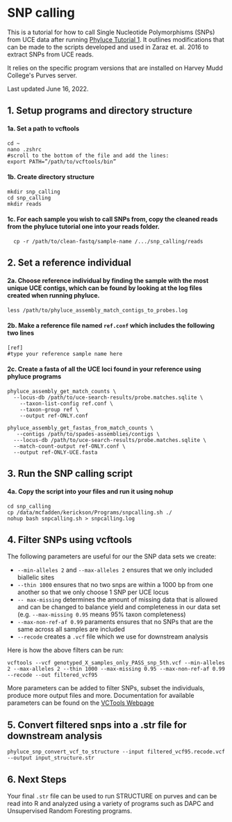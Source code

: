 # SNP calling
This is a tutorial for how to call Single Nucleotide Polymorphisms (SNPs) from UCE data after running [Phyluce Tutorial 1]([https://phyluce.readthedocs.io/en/latest/tutorial-one.html]). It outlines modifications that can be made to the scripts developed and used in Zaraz et. al. 2016 to extract SNPs from UCE reads.

It relies on the specific program versions that are installed on Harvey Mudd College's Purves server. 

Last updated June 16, 2022.  

## 1. Setup programs and directory structure 

#### 1a. Set a path to vcftools
    cd ~
    nano .zshrc
    #scroll to the bottom of the file and add the lines:
    export PATH=”/path/to/vcftools/bin”
    
#### 1b. Create directory structure
    mkdir snp_calling
    cd snp_calling
    mkdir reads
    
#### 1c. For each sample you wish to call SNPs from, copy the cleaned reads from the phyluce tutorial one into your reads folder. 

	  cp -r /path/to/clean-fastq/sample-name /.../snp_calling/reads
  
## 2. Set a reference individual 

#### 2a. Choose reference individual by finding the sample with the most unique UCE contigs, which can be found by looking at the log files created when running phyluce.
    less /path/to/phyluce_assembly_match_contigs_to_probes.log 

#### 2b. Make a reference file named ``ref.conf`` which includes the following two lines
    
    [ref] 
    #type your reference sample name here
    
#### 2c. Create a fasta of all the UCE loci found in your reference using phyluce programs

    phyluce_assembly_get_match_counts \
      --locus-db /path/to/uce-search-results/probe.matches.sqlite \
    	--taxon-list-config ref.conf \
    	--taxon-group ref \
    	--output ref-ONLY.conf
      
    phyluce_assembly_get_fastas_from_match_counts \
       --contigs /path/to/spades-assemblies/contigs \
      ---locus-db /path/to/uce-search-results/probe.matches.sqlite \
      --match-count-output ref-ONLY.conf \
      --output ref-ONLY-UCE.fasta 

## 3. Run the SNP calling script 
#### 4a. Copy the script into your files and run it using nohup
    cd snp_calling
    cp /data/mcfadden/kerickson/Programs/snpcalling.sh ./
    nohup bash snpcalling.sh > snpcalling.log

## 4. Filter SNPs using vcftools
The following parameters are useful for our the SNP data sets we create:
<ul>
<li> <code>--min-alleles 2</code> and <code>--max-alleles 2</code> ensures that we only included biallelic sites </li>
<li> <code>--thin 1000</code> ensures that no two snps are within a 1000 bp from one another so that we only choose 1 SNP per UCE locus </li>
<li> <code>-- max-missing</code>  determines the amount of missing data that is allowed and can be changed to balance yield and completeness in our data set (e.g. <code>--max-missing 0.95</code> means 95% taxon completeness) </li>
<li> <code>--max-non-ref-af 0.99</code> paraments ensures that no SNPs that are the same across all samples are included </li>
  <li> <code>--recode</code> creates a <code>.vcf</code> file which we use for downstream analysis </li>
</ul>

Here is how the above filters can be run: 

    vcftools --vcf genotyped_X_samples_only_PASS_snp_5th.vcf --min-alleles 2 --max-alleles 2 --thin 1000 --max-missing 0.95 --max-non-ref-af 0.99 --recode --out filtered_vcf95

More parameters can be added to filter SNPs, subset the individuals, produce more output files and more. Documentation for available parameters can be found on the [VCTools Webpage]([https://duckduckgo.com](http://vcftools.sourceforge.net/man_latest.html))

## 5. Convert filtered snps into a .str file for downstream analysis
		
    phyluce_snp_convert_vcf_to_structure --input filtered_vcf95.recode.vcf --output input_structure.str

## 6. Next Steps
Your final ``.str`` file can be used to run STRUCTURE on purves and can be read into R and analyzed using a variety of programs such as DAPC and Unsupervised Random Foresting programs. 

